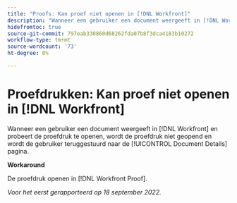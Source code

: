 ```yaml
---
title: "Proofs: Kan proef niet openen in [!DNL Workfront]"
description: "Wanneer een gebruiker een document weergeeft in [!DNL Workfront] en probeert de proefdruk te openen, wordt de proefdruk niet geopend en wordt de gebruiker teruggestuurd naar de [!UICONTROL Document Details] pagina."
hidefromtoc: true
source-git-commit: 797eab330860d68262fda07b8f3dca4183b10272
workflow-type: tm+mt
source-wordcount: '73'
ht-degree: 0%

---
```



# Proefdrukken: Kan proef niet openen in [!DNL Workfront]

<!--This article is linked from the WF TOC and the WFP TOC-->

Wanneer een gebruiker een document weergeeft in [!DNL Workfront] en probeert de proefdruk te openen, wordt de proefdruk niet geopend en wordt de gebruiker teruggestuurd naar de [!UICONTROL Document Details] pagina.

**Workaround**

De proefdruk openen in [!DNL Workfront Proof].

_Voor het eerst gerapporteerd op 18 september 2022._

